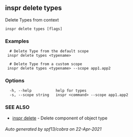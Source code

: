 ## inspr delete types

Delete Types from context

```
inspr delete types [flags]
```

### Examples

```
  # Delete Type from the default scope
 inspr delete types <typename>

  # Delete Type from a custom scope
 inspr delete types <typename> --scope app1.app2

```

### Options

```
  -h, --help           help for types
  -s, --scope string   inspr <command> --scope app1.app2
```

### SEE ALSO

* [inspr delete](inspr_delete.md)	 - Delete component of object type

###### Auto generated by spf13/cobra on 22-Apr-2021
